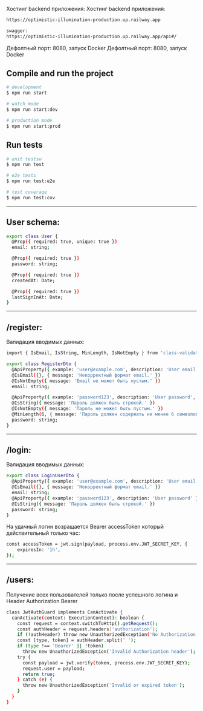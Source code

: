 Хостинг backend приложения:
Хостинг backend приложения:
```bash
https://optimistic-illumination-production.up.railway.app

swagger: 
https://optimistic-illumination-production.up.railway.app/api#/
```
Дефолтный порт: 8080, запуск Docker
Дефолтный порт: 8080, запуск Docker

## Compile and run the project
```bash
# development
$ npm run start

# watch mode
$ npm run start:dev

# production mode
$ npm run start:prod
```

## Run tests

```bash
# unit testsw
$ npm run test

# e2e tests
$ npm run test:e2e

# test coverage
$ npm run test:cov
```

----


## User schema:
```bash
export class User {
  @Prop({ required: true, unique: true })
  email: string;

  @Prop({ required: true })
  password: string;

  @Prop({ required: true })
  createdAt: Date;

  @Prop({ required: true })
  lastSignInAt: Date;
}
```
---

## /register:

Валидация вводимых данных:
```bash
import { IsEmail, IsString, MinLength, IsNotEmpty } from 'class-validator';

export class RegisterDto {
  @ApiProperty({ example: 'user@example.com', description: 'User email' })
  @IsEmail({}, { message: 'Некорректный формат email.' })
  @IsNotEmpty({ message: 'Email не может быть пустым.' })
  email: string;

  @ApiProperty({ example: 'password123', description: 'User password', minLength: 6 })
  @IsString({ message: 'Пароль должен быть строкой.' })
  @IsNotEmpty({ message: 'Пароль не может быть пустым.' })
  @MinLength(6, { message: 'Пароль должен содержать не менее 6 символов.' })
  password: string;
}

```
---

## /login:

Валидация вводимых данных:
```bash
export class LoginUserDto {
  @ApiProperty({ example: 'user@example.com', description: 'User email' })
  @IsEmail({}, { message: 'Некорректный формат email.' })
  email: string;
  @ApiProperty({ example: 'password123', description: 'User password' })
  @IsString({ message: 'Пароль должен быть строкой.' })
  password: string;
}
```

На удачный логин возращается Bearer accessToken который действительный только час:
```bash
const accessToken = jwt.sign(payload, process.env.JWT_SECRET_KEY, {
    expiresIn: '1h',
});
```
---
## /users:

Получение всех пользователей только после успешного логина и Header Authorization Bearer
```bash
class JwtAuthGuard implements CanActivate {
  canActivate(context: ExecutionContext): boolean {
    const request = context.switchToHttp().getRequest();
    const authHeader = request.headers['authorization'];
    if (!authHeader) throw new UnauthorizedException('No Authorization header');
    const [type, token] = authHeader.split(' ');
    if (type !== 'Bearer' || !token)
      throw new UnauthorizedException('Invalid Authorization header');
    try {
      const payload = jwt.verify(token, process.env.JWT_SECRET_KEY);
      request.user = payload;
      return true;
    } catch (e) {
      throw new UnauthorizedException('Invalid or expired token');
    }
  }
}
```
